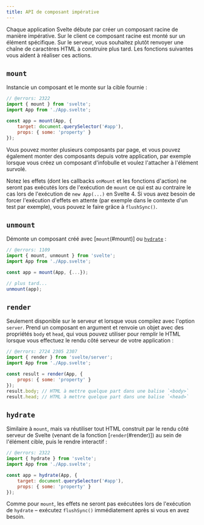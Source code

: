 ```yaml
---
title: API de composant impérative
---
```


<!-- better title needed?

- mount
- unmount
- render
- hydrate
- how they interact with each other -->

Chaque application Svelte débute par créer un composant racine de manière impérative. Sur le client
ce composant racine est monté sur un élément spécifique. Sur le serveur, vous souhaitez plutôt
renvoyer une chaîne de caractères HTML à construire plus tard. Les fonctions suivantes vous aident à
réaliser ces actions.

## `mount`

Instancie un composant et le monte sur la cible fournie :

```js
// @errors: 2322
import { mount } from 'svelte';
import App from './App.svelte';

const app = mount(App, {
	target: document.querySelector('#app'),
	props: { some: 'property' }
});
```

Vous pouvez monter plusieurs composants par page, et vous pouvez également monter des composants
depuis votre application, par exemple lorsque vous créez un composant d'infobulle et voulez
l'attacher à l'élément survolé.

Notez les effets (dont les callbacks `onMount` et les fonctions d'action) ne seront pas exécutés
lors de l'exécution de `mount` ce qui est au contraire le cas lors de l'exécution de `new App(...)`
en Svelte 4. Si vous avez besoin de forcer l'exécution d'effets en attente (par exemple dans le
contexte d'un test par exemple), vous pouvez le faire grâce à `flushSync()`.

## `unmount`

Démonte un composant créé avec [`mount`(#mount)] ou [`hydrate`](#hydrate) :

```js
// @errors: 1109
import { mount, unmount } from 'svelte';
import App from './App.svelte';

const app = mount(App, {...});

// plus tard...
unmount(app);
```

## `render`

Seulement disponible sur le serveur et lorsque vous compilez avec l'option `server`. Prend un
composant en argument et renvoie un objet avec des propriétés `body` et `head`, qui vous pouvez
utiliser pour remplir le HTML lorsque vous effectuez le rendu côté serveur de votre application :

```js
// @errors: 2724 2305 2307
import { render } from 'svelte/server';
import App from './App.svelte';

const result = render(App, {
	props: { some: 'property' }
});
result.body; // HTML à mettre quelque part dans une balise `<body>`
result.head; // HTML à mettre quelque part dans une balise `<head>`
```

## `hydrate`

Similaire à `mount`, mais va réutiliser tout HTML construit par le rendu côté serveur de Svelte
(venant de la fonction [`render`(#render)]) au sein de l'élément cible, puis le rendre interactif :

```js
// @errors: 2322
import { hydrate } from 'svelte';
import App from './App.svelte';

const app = hydrate(App, {
	target: document.querySelector('#app'),
	props: { some: 'property' }
});
```

Comme pour `mount`, les effets ne seront pas exécutées lors de l'exécution de `hydrate` – exécutez
`flushSync()` immédiatement après si vous en avez besoin.

